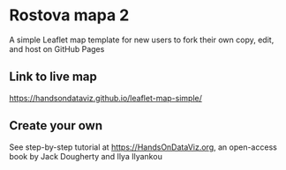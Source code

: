 # Rostova mapa 2
A simple Leaflet map template for new users to fork their own copy, edit, and host on GitHub Pages

## Link to live map
https://handsondataviz.github.io/leaflet-map-simple/

## Create your own
See step-by-step tutorial at https://HandsOnDataViz.org, an open-access book by Jack Dougherty and Ilya Ilyankou
